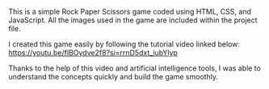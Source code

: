 This is a simple Rock Paper Scissors game coded using HTML, CSS, and JavaScript.
All the images used in the game are included within the project file.

I created this game easily by following the tutorial video linked below:
https://youtu.be/fIBOydve2f8?si=rrnD5dxt_iubYlyp

Thanks to the help of this video and artificial intelligence tools, I was able to understand the concepts quickly and build the game smoothly.